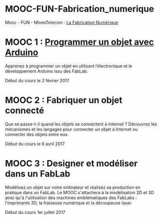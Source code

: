 # MOOC-FUN-Fabrication_numerique
Mooc - FUN - MinesTelecom :  [La Fabrication Numérique](https://www.fun-mooc.fr/courses/MinesTelecom/04017S02/session02/progress)


# MOOC 1 : [Programmer un objet avec Arduino](Mooc-1/Mooc-1.otl)

Apprenez à programmer un objet en utilisant l’électronique et le développement Arduino issu des FabLab.

Début du cours le 2 février 2017

# MOOC 2 : Fabriquer un objet connecté

Que se passe-t-il quand les objets se connectent à Internet ? Découvrez les mécanismes et les langages pour connecter un objet à Internet ou connecter des objets entre eux.

Début du cours le 6 avril 2017

# MOOC 3 : Designer et modéliser dans un FabLab

Modélisez un objet sur votre ordinateur et réalisez sa production en pratique dans un FabLab. Le MOOC s'attachera à la modélisation 2D et 3D ainsi qu'à l'utilisation des machines emblématiques des FabLabs : l'imprimante 3D, la fraiseuse numérique et la découpeuse laser.

Début du cours 1er juillet 2017

